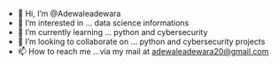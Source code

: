 - 👋 Hi, I’m @Adewaleadewara
- 👀 I’m interested in ... data science informations
- 🌱 I’m currently learning ... python and cybersecurity
- 💞️ I’m looking to collaborate on ... python and cybersecurity projects
- 📫 How to reach me ...via my mail at adewaleadewara20@gmail.com

<!---
Adewaleadewara/Adewaleadewara is a ✨ special ✨ repository because its `README.md` (this file) appears on your GitHub profile.
You can click the Preview link to take a look at your changes.
--->
